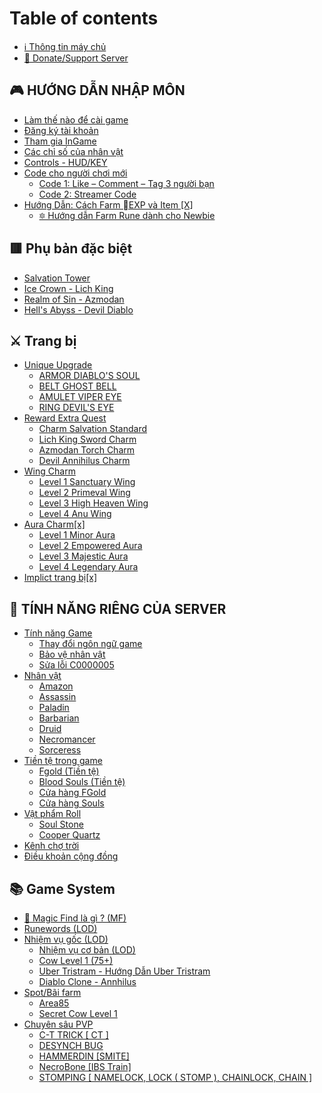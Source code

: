 # Table of contents

* [ℹ️ Thông tin máy chủ](README.md)
* [🤝 Donate/Support Server](join-d2vn/donate.md)

## 🎮 HƯỚNG DẪN NHẬP MÔN <a href="#join-d2vn" id="join-d2vn"></a>

* [Làm thế nào để cài game](join-d2vn/installation.md)
* [Đăng ký tài khoản](join-d2vn/first-time-joining-the-game.md)
* [Tham gia InGame](join-d2vn/tham-gia-ingame.md)
* [Các chỉ số của nhân vật](join-d2vn/cac-chi-so-cua-nhan-vat.md)
* [Controls - HUD/KEY](join-d2vn/menu-tools-interface-and-features.md)
* [Code cho người chơi mới](join-d2vn/code-cho-nguoi-choi-moi/README.md)
  * [Code 1: Like – Comment – Tag 3 người bạn](join-d2vn/code-cho-nguoi-choi-moi/code-1-like-comment-tag-3-nguoi-ban.md)
  * [Code 2: Streamer Code](join-d2vn/code-cho-nguoi-choi-moi/code-2-streamer-code.md)
* [Hướng Dẫn: Cách Farm EXP và Item \[X\]](join-d2vn/huong-dan-cach-farm-exp-va-item-x/README.md)
  * [🔯 Hướng dẫn Farm Rune dành cho Newbie](join-d2vn/huong-dan-cach-farm-exp-va-item-x/huong-dan-farm-rune-danh-cho-newbie.md)

## 🟥 Phụ bản đặc biệt

* [Salvation Tower](phu-ban-dac-biet/salvation-tower.md)
* [Ice Crown - Lich King](phu-ban-dac-biet/ice-crown-lich-king.md)
* [Realm of Sin - Azmodan](phu-ban-dac-biet/realm-of-sin-azmodan.md)
* [Hell's Abyss - Devil Diablo](phu-ban-dac-biet/hells-abyss-devil-diablo.md)

## ⚔️ Trang bị

* [Unique Upgrade](trang-bi/unique-upgrade/README.md)
  * [ARMOR DIABLO'S SOUL](trang-bi/unique-upgrade/armor-diablos-soul.md)
  * [BELT GHOST BELL](trang-bi/unique-upgrade/belt-ghost-bell.md)
  * [AMULET VIPER EYE](trang-bi/unique-upgrade/amulet-viper-eye.md)
  * [RING DEVIL'S EYE](trang-bi/unique-upgrade/ring-devils-eye.md)
* [Reward Extra Quest](wiki/reward-extra-quest/README.md)
  * [Charm Salvation Standard](trang-bi/reward-extra-quest/salvation-standard-charm.md)
  * [Lich King Sword Charm](trang-bi/reward-extra-quest/lich-king-sword-charm.md)
  * [Azmodan Torch Charm](trang-bi/reward-extra-quest/azmodan-torch-charm.md)
  * [Devil Annihilus Charm](trang-bi/reward-extra-quest/devil-annihilus-charm.md)
* [Wing Charm](trang-bi/wing-charm/README.md)
  * [Level 1 Sanctuary Wing](trang-bi/wing-charm/level-1-sanctuary-wing.md)
  * [Level 2 Primeval Wing](trang-bi/wing-charm/level-2-primeval-wing.md)
  * [Level 3 High Heaven Wing](trang-bi/wing-charm/level-3-high-heaven-wing.md)
  * [Level 4 Anu Wing](trang-bi/wing-charm/level-4-anu-wing.md)
* [Aura Charm\[x\]](trang-bi/aura-charm-x/README.md)
  * [Level 1 Minor Aura](trang-bi/aura-charm-x/level-1.md)
  * [Level 2 Empowered Aura](trang-bi/aura-charm-x/level-2.md)
  * [Level 3 Majestic Aura](trang-bi/aura-charm-x/level-3-majestic-aura.md)
  * [Level 4 Legendary Aura](trang-bi/aura-charm-x/level-4-legendary-aura.md)
* [Implict trang bị\[x\]](trang-bi/implict-trang-bi-x.md)

## 🦁 TÍNH NĂNG RIÊNG CỦA SERVER

* [Tính năng Game](wiki/game-features/README.md)
  * [Thay đổi ngôn ngữ game](wiki/game-features/changing-the-game-language.md)
  * [Bảo vệ nhân vật](join-d2vn/character-protection.md)
  * [Sửa lỗi C0000005](join-d2vn/fixing-error-c0000005.md)
* [Nhân vật](wiki/characters/README.md)
  * [Amazon](wiki/characters/amazon.md)
  * [Assassin](wiki/characters/assassin.md)
  * [Paladin](wiki/characters/paladin.md)
  * [Barbarian](wiki/characters/barbarian.md)
  * [Druid](wiki/characters/druid.md)
  * [Necromancer](wiki/characters/necromancer.md)
  * [Sorceress](wiki/characters/sorceress.md)
* [Tiền tệ trong game](wiki/currency-in-the-game/README.md)
  * [Fgold (Tiền tệ)](wiki/currency-in-the-game/fgold-currency.md)
  * [Blood Souls (Tiền tệ)](wiki/currency-in-the-game/blood-souls-currency.md)
  * [Cửa hàng FGold](wiki/currency-in-the-game/fgold-shop.md)
  * [Cửa hàng Souls](wiki/currency-in-the-game/souls-shop.md)
* [Vật phẩm Roll](wiki/vat-pham-roll/README.md)
  * [Soul Stone](wiki/vat-pham-roll/soul-stone.md)
  * [Cooper Quartz](wiki/vat-pham-roll/cooper-quartz.md)
* [Kênh chợ trời](wiki/kenh-cho-troi.md)
* [Điều khoản cộng đồng](about-us/community-guidelines.md)

## 📚 Game System

* [👀 Magic Find là gì ? (MF)](wiki/game-features/what-is-magic-find-mf.md)
* [Runewords (LOD)](game-system/runewords-lod.md)
* [Nhiệm vụ gốc (LOD)](wiki/original-quests-lod/README.md)
  * [Nhiệm vụ cơ bản (LOD)](wiki/original-quests-lod/basic-quests-lod.md)
  * [Cow Level 1 (75+)](wiki/original-quests-lod/cow-level-1-75+.md)
  * [Uber Tristram - Hướng Dẫn Uber Tristram](wiki/original-quests-lod/uber-tristram-hellfire-torch.md)
  * [Diablo Clone - Annhilus](wiki/original-quests-lod/diablo-clone-annhilus.md)
* [Spot/Bãi farm](wiki/spot-bai-farm/README.md)
  * [Area85](wiki/spot-bai-farm/area85.md)
  * [Secret Cow Level 1](wiki/spot-bai-farm/secret-cow-level-1.md)
* [Chuyên sâu PVP](wiki/chuyen-sau-pvp/README.md)
  * [C-T TRICK \[ CT \]](wiki/chuyen-sau-pvp/c-t-trick-ct.md)
  * [DESYNCH BUG](wiki/chuyen-sau-pvp/desynch-bug.md)
  * [HAMMERDIN \[SMITE\]](wiki/chuyen-sau-pvp/hammerdin-smite.md)
  * [NecroBone \[IBS Train\]](wiki/chuyen-sau-pvp/necrobone-ibs-train.md)
  * [STOMPING \[ NAMELOCK, LOCK ( STOMP ), CHAINLOCK, CHAIN \]](wiki/chuyen-sau-pvp/stomping-namelock-lock-stomp-chainlock-chain.md)
